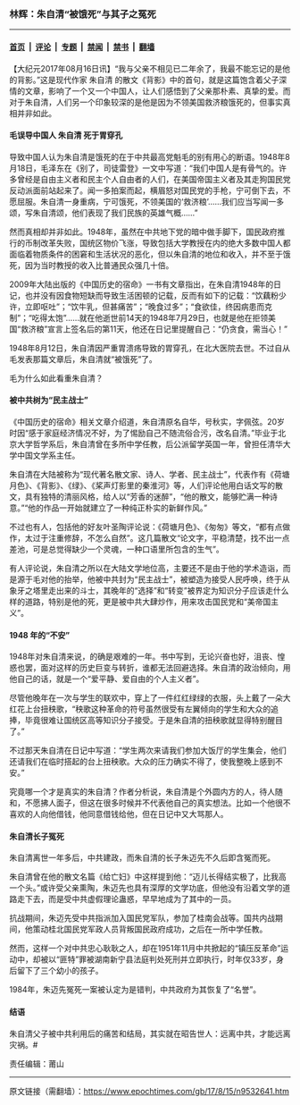 ### 林辉：朱自清“被饿死”与其子之冤死

---

#### [首页](../../../..?n9532641) &nbsp;|&nbsp; [评论](../../../../../epoch-comment?n9532641) &nbsp;|&nbsp; [专题](../../../../../epoch-special?n9532641) &nbsp;|&nbsp; [禁闻](../../../../../epoch-news?n9532641) &nbsp;|&nbsp; [禁书](../../../../../books?n9532641) &nbsp;|&nbsp; [翻墙](https://github.com/gfw-breaker/nogfw/blob/master/README.md?n9532641)


<div class="post_content" id="artbody" itemprop="articleBody">
 <!-- article content begin -->
 <p>
  【大纪元2017年08月16日讯】“我与父亲不相见已二年余了，我最不能忘记的是他的背影。”这是现代作家
  <ok href="https://www.epochtimes.com/gb/tag/%E6%9C%B1%E8%87%AA%E6%B8%85.html">
   朱自清
  </ok>
  的散文《背影》中的首句，就是这篇饱含着父子深情的文章，影响了一个又一个中国人，让人们感悟到了父亲那朴素、真挚的爱。而对于朱自清，人们另一个印象较深的是他是因为不领美国救济粮饿死的，但事实真相并非如此。
 </p>
 <h4>
  <strong>
   毛误导中国人
   <ok href="https://www.epochtimes.com/gb/tag/%E6%9C%B1%E8%87%AA%E6%B8%85.html">
    朱自清
   </ok>
   死于胃穿孔
  </strong>
 </h4>
 <p>
  <strong>
  </strong>
  导致中国人认为朱自清是饿死的在于中共最高党魁毛的别有用心的断语。1948年8月18日，毛泽东在《别了，司徒雷登》一文中写道：“我们中国人是有骨气的。许多曾经是自由主义者和民主个人自由者的人们，在美国帝国主义者及其走狗国民党反动派面前站起来了。闻一多拍案而起，横眉怒对国民党的手枪，宁可倒下去，不愿屈服。朱自清一身重病，宁可饿死，不领美国的‘救济粮’……我们应当写闻一多颂，写朱自清颂，他们表现了我们民族的英雄气概……”
 </p>
 <p>
  然而真相却并非如此。1948年，虽然在中共地下党的暗中做手脚下，国民政府推行的币制改革失败，国统区物价飞涨，导致包括大学教授在内的绝大多数中国人都面临着物质条件的困窘和生活状况的恶化，但以朱自清的地位和收入，并不至于饿死，因为当时教授的收入比普通民众强几十倍。
 </p>
 <p>
  2009年大陆出版的《中国历史的宿命》一书有文章指出，在朱自清1948年的日记，也并没有因食物短缺而导致生活困顿的记载，反而有如下的记载：“饮藕粉少许，立即呕吐”；“饮牛乳，但甚痛苦”；“晚食过多”；“食欲佳，终因病患而克制”；“吃得太饱”……就在他逝世前14天的1948年7月29日，也就是他在拒领美国“救济粮”宣言上签名后的第11天，他还在日记里提醒自己：“仍贪食，需当心！”
 </p>
 <p>
  1948年8月12日，朱自清因严重胃溃疡导致的胃穿孔，在北大医院去世。不过自从毛发表那篇文章后，朱自清就“被饿死”了。
 </p>
 <p>
  毛为什么如此看重朱自清？
 </p>
 <h4>
  <strong>
   被中共树为“民主战士”
  </strong>
 </h4>
 <p>
  《中国历史的宿命》相关文章介绍道，朱自清原名自华，号秋实，字佩弦。20岁时因“感于家庭经济情况不好，为了惕励自己不随流俗合污，改名自清。”毕业于北京大学哲学系后，朱自清曾在多所中学任教，后公派留学英国一年，曾担任清华大学中国文学系主任。
 </p>
 <p>
  朱自清在大陆被称为“现代著名散文家、诗人、学者、民主战士”，代表作有《荷塘月色》、《背影》、《绿》、《桨声灯影里的秦淮河》等，人们评论他用白话文写的散文，具有独特的清丽风格，给人以“芳香的迷醉”，“他的散文，能够贮满一种诗意。”“他的作品一开始就建立了一种纯正朴实的新鲜作风。”
 </p>
 <p>
  不过也有人，包括他的好友叶圣陶评论说：《荷塘月色》、《匆匆》等文，“都有点做作，太过于注重修辞，不怎么自然”。这几篇散文“论文字，平稳清楚，找不出一点差池，可是总觉得缺少一个灵魂，一种口语里所包含的生气”。
 </p>
 <p>
  有人评论说，朱自清之所以在大陆文学地位高，主要还不是由于他的学术造诣，而是源于毛对他的抬举，他被中共封为“民主战士”，被塑造为接受人民呼唤，终于从象牙之塔里走出来的斗士，其晚年的“选择”和“转变”被界定为知识分子应该走什么样的道路，特别是他的死，更是被中共大肆炒作，用来攻击国民党和“美帝国主义”。
 </p>
 <h4>
  <strong>
   1948
  </strong>
  <strong>
   年的“不安”
  </strong>
 </h4>
 <p>
  1948年对朱自清来说，的确是艰难的一年。书中写到，无论兴奋也好，沮丧、惶惑也罢，面对这样的历史巨变与转折，谁都无法回避选择。朱自清的政治倾向，用他自己的话，就是一个“爱平静、爱自由的个人主义者”。
 </p>
 <p>
  尽管他晚年在一次与学生的联欢中，穿上了一件红红绿绿的衣服，头上戴了一朵大红花上台扭秧歌，“秧歌这种革命的符号虽然很受有左翼倾向的学生和大众的追捧，毕竟很难让国统区高等知识分子接受。于是朱自清的扭秧歌就显得特别醒目了。”
 </p>
 <p>
  不过那天朱自清在日记中写道：“学生两次来请我们参加大饭厅的学生集会，他们还请我们在临时搭起的台上扭秧歌。大众的压力确实不得了，使我整晚上感到不安。”
 </p>
 <p>
  究竟哪一个才是真实的朱自清？作者分析说，朱自清是个外圆内方的人，待人随和，不愿拂人面子，但这在很多时候并不代表他自己的真实想法。比如一个他很不喜欢的人向他借钱，他同意借钱给他，但在日记中又大骂那人。
 </p>
 <h4>
  <strong>
   朱自清长子冤死
  </strong>
 </h4>
 <p>
  <strong>
  </strong>
  朱自清离世一年多后，中共建政，而朱自清的长子朱迈先不久后即含冤而死。
 </p>
 <p>
  朱自清曾在他的散文名篇《给亡妇》中这样提到他：“迈儿长得结实极了，比我高一个头。”或许受父亲熏陶，朱迈先也具有深厚的文学功底，但他没有沿着文学的道路走下去，而是受中共虚假理论蛊惑，早早地成为了其中的一员。
 </p>
 <p>
  抗战期间，朱迈先受中共指派加入国民党军队，参加了桂南会战等。国共内战期间，他策动桂北国民党军政人员背叛国民政府成功，之后在一所中学任教。
 </p>
 <p>
  然而，这样一个对中共忠心耿耿之人，却在1951年11月中共掀起的“镇压反革命”运动中，却被以“匪特”罪被湖南新宁县法庭判处死刑并立即执行，时年仅33岁，身后留下了三个幼小的孩子。
 </p>
 <p>
  1984年，朱迈先冤死一案被认定为是错判，中共政府为其恢复了“名誉”。
 </p>
 <h4>
  <strong>
   结语
  </strong>
  <strong>
   <br/>
  </strong>
 </h4>
 <p>
  朱自清父子被中共利用后的痛苦和结局，其实就在昭告世人：远离中共，才能远离灾祸。#
 </p>
 <p>
  责任编辑：莆山
 </p>
 <!-- article content end -->
 <div id="below_article_ad">
 </div>
</div>


---

原文链接（需翻墙）：https://www.epochtimes.com/gb/17/8/15/n9532641.htm